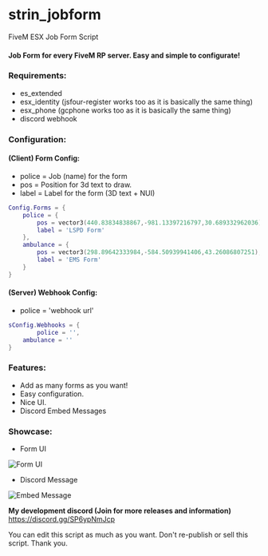 # strin_jobform
FiveM ESX Job Form Script

#### Job Form for every FiveM RP server. Easy and simple to configurate!

### Requirements:

- es_extended
- esx_identity (jsfour-register works too as it is basically the same thing)
- esx_phone (gcphone works too as it is basically the same thing)
- discord webhook

### Configuration:

#### (Client) Form Config:

- police = Job (name) for the form
- pos = Position for 3d text to draw.
- label = Label for the form (3D text + NUI)
```lua
Config.Forms = {
    police = {
        pos = vector3(440.83834838867,-981.13397216797,30.689332962036),
        label = 'LSPD Form'
    },
    ambulance = {
        pos = vector3(298.89642333984,-584.50939941406,43.26086807251),
        label = 'EMS Form'
    }
}
```

#### (Server) Webhook Config:

- police = 'webhook url'
```lua
sConfig.Webhooks = {
    	police = '',
	ambulance = ''
}
```

### Features:
- Add as many forms as you want!
- Easy configuration.
- Nice UI.
- Discord Embed Messages

### Showcase: 
- Form UI

![Form UI](https://imgur.com/dbRgofc.png)

- Discord Message

![Embed Message](https://imgur.com/s43hql6.png)


**My development discord (Join for more releases and information)** https://discord.gg/SP6ypNmJcp

You can edit this script as much as you want. Don't re-publish or sell this script. Thank you.
